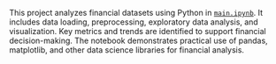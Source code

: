 This project analyzes financial datasets using Python in [`main.ipynb`](main.ipynb). It includes data loading, preprocessing, exploratory data analysis, and visualization. Key metrics and trends are identified to support financial decision-making. The notebook demonstrates practical use of pandas, matplotlib, and other data science libraries for financial analysis.
